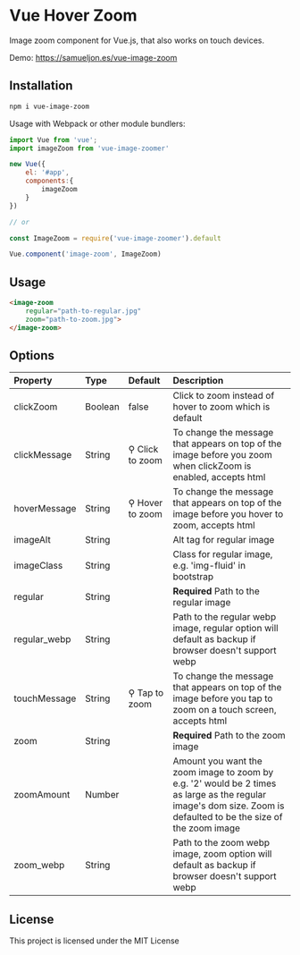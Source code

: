 # Vue Hover Zoom

Image zoom component for Vue.js, that also works on touch devices.

Demo: https://samueljon.es/vue-image-zoom

## Installation

```sh
npm i vue-image-zoom
```

Usage with Webpack or other module bundlers:

```js
import Vue from 'vue';
import imageZoom from 'vue-image-zoomer'

new Vue({
    el: '#app',
    components:{
    	imageZoom
    }
})

// or

const ImageZoom = require('vue-image-zoomer').default

Vue.component('image-zoom', ImageZoom)
```

## Usage

```html
<image-zoom 
	regular="path-to-regular.jpg" 
	zoom="path-to-zoom.jpg">				
</image-zoom>
```

## Options

| Property                    | Type    | Default | Description|
|:----------------------------|:--------|:--------|:--------------------------------------------------------------------------------------------------------------------------------------------------------------------------------------------------------------------------------------------------------------------------------------|
| clickZoom            | Boolean | false   | Click to zoom instead of hover to zoom which is default|
| clickMessage            | String | <span class="vue-hover-zoom-icon">&#9906;</span> Click to zoom   | To change the message that appears on top of the image before you zoom when clickZoom is enabled, accepts html|
| hoverMessage            | String | <span class="vue-hover-zoom-icon">&#9906;</span> Hover to zoom   | To change the message that appears on top of the image before you hover to zoom, accepts html|
| imageAlt            | String |    | Alt tag for regular image|
| imageClass            | String |    | Class for regular image, e.g. 'img-fluid' in bootstrap|
| regular            | String |    | **Required** Path to the regular image|
| regular_webp            | String |    | Path to the regular webp image, regular option will default as backup if browser doesn't support webp|
| touchMessage            | String | <span class="vue-hover-zoom-icon">&#9906;</span> Tap to zoom   | To change the message that appears on top of the image before you tap to zoom on a touch screen, accepts html|
| zoom            | String |    | **Required** Path to the zoom image|
| zoomAmount            | Number |    | Amount you want the zoom image to zoom by e.g. '2' would be 2 times as large as the regular image's dom size. Zoom is defaulted to be the size of the zoom image|
| zoom_webp            | String |    | Path to the zoom webp image, zoom option will default as backup if browser doesn't support webp|

## License

This project is licensed under the MIT License                                                                                                                             
